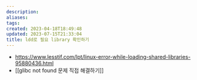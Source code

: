 ```yaml
---
description:
aliases: 
tags: 
created: 2023-04-18T18:49:48
updated: 2023-07-15T21:33:04
title: ldd로 필요 library 확인하기
---
```

- https://www.lesstif.com/lpt/linux-error-while-loading-shared-libraries-95880436.html
- [[glibc not found 문제 직접 해결하기]]
